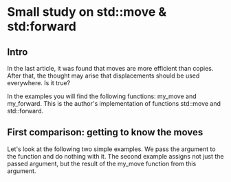 
# Small study on std::move & std:forward

## Intro
In the last article, it was found that moves are more efficient than copies. After that, the thought may arise that displacements should be used everywhere. Is it true?

In the examples you will find the following functions: my_move and my_forward. This is the author's implementation of functions std::move and std::forward.

## First comparison: getting to know the moves
Let's look at the following two simple examples. We pass the argument to the function and do nothing with it. The second example assigns not just the passed argument, but the result of the my_move function from this argument.
<!-- | Pass by value | Pass by reference  |
|----------------|:---------:|
| 
```
template<class T>
void example_1(T&& arg) {
	BEGIN_ANY_FUNC
	volatile auto new_tmp = arg;
}

template<class T>
void wrapper(T&& arg) {
	BEGIN_ANY_FUNC
	example_1(arg);
}

void testing() {
	VAR(Int, a, 10);
	wrapper(a);
}
```
| ggg s|
Note: BEGIN_ANY_FUNC is a macro that creates a subgraph in the picture with the name of the function called by the user.

| Pass by value | Pass by reference  |
|----------------|:---------:|
| ![Examples3](https://github.com/x-ENIAC/MIPT_projects_4_sem/blob/master/Dumping_int/Examples/picture3.png) | ![Examples4](https://github.com/x-ENIAC/MIPT_projects_4_sem/blob/master/Dumping_int/Examples/picture4.png) |

Wow! By passing by reference, we prevented two extra **copies**. Adorably!

## Second comparison: on/off moves + on/off copy-ellision
At the very beginning of the article, it was said about the existence of the compilation flag **-fno-elide-constructors**. Let's try to run with on/off move-optimization and with/without this flag. Let's look at an example of such a simple program, what happens:

```
Int sum(Int& a, Int& b) {
	BEGIN_ANY_FUNC

	return a + b;
}

void testing() {
	VAR(Int, a, 130);
	VAR(Int, b, 20);
	VAR(Int, c, 0);

	c =  sum(a, b);
}
```

| Off moves <br/> Off copy-ellision | Off moves <br/> On copy-ellision  | On moves <br/> Off copy-ellision | On moves <br/> On copy-ellision |
|----------------|:---------:|----------------|-------------|
| ![Examples10](https://github.com/x-ENIAC/MIPT_projects_4_sem/blob/master/Dumping_int/Examples/fno-elide-no-moves.png) | ![Examples11](https://github.com/x-ENIAC/MIPT_projects_4_sem/blob/master/Dumping_int/Examples/elide-no-moves.png)  | ![Examples12](https://github.com/x-ENIAC/MIPT_projects_4_sem/blob/master/Dumping_int/Examples/fno-elide-with-moves.png) | ![Examples13](https://github.com/x-ENIAC/MIPT_projects_4_sem/blob/master/Dumping_int/Examples/elide-with-moves.png) |

Green boxes mean that the variable's move constructor/assignment has been called.

## Third comparison: lots about on/off moves
Now consider the most important example for us. Obviously, no one turns on the flag that removes copy optimization. So let's dive into move-optimization. Look at an example:

```
Int get_var(Int var) {
	BEGIN_ANY_FUNC
	
	return var;
}

void testing() {
	VAR(Int, a, 130);
	VAR(Int, b, 20);
	VAR(Int, c, 0);

	c = get_var(a) + get_var(b);
}
```

| Without moves | With moves  |
|----------------|:---------:|
| ![Examples7](https://github.com/x-ENIAC/MIPT_projects_4_sem/blob/master/Dumping_int/Examples/picture7.png) | ![Examples6](https://github.com/x-ENIAC/MIPT_projects_4_sem/blob/master/Dumping_int/Examples/picture6.png) |


 -->